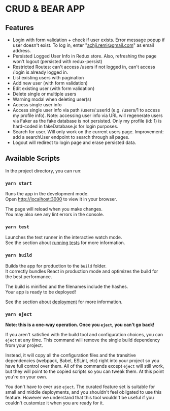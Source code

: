 # CRUD & BEAR APP

## Features

-   Login with form validation + check if user exists. Error message popup if user doesn't exist. To log in, enter "achji.remi@gmail.com" as email address.
-   Persisted Logged User Info in Redux store. Also, refreshing the page won't logout (persisted with redux-persist)
-   Restricted Routes: can't access /users if not logged in, can't access /login is already logged in.
-   List existing users with pagination
-   Add new user (with form validation)
-   Edit existing user (with form validation)
-   Delete single or multiple users
-   Warning modal when deleting user(s)
-   Access single user info
-   Access single user info via path /users/:userId (e.g. /users/1 to access my profile info).
    Note: accessing user info via URL will regenerate users via Faker as the fake database is not persisted. Only my profile (id: 1) is hard-coded in fakeDatabase.js for login purposes.
-   Search for user. Will only work on the current users page. Improvement: add a searchUser endpoint to search through all pages.
-   Logout will redirect to login page and erase persisted data.

## Available Scripts

In the project directory, you can run:

### `yarn start`

Runs the app in the development mode.\
Open [http://localhost:3000](http://localhost:3000) to view it in your browser.

The page will reload when you make changes.\
You may also see any lint errors in the console.

### `yarn test`

Launches the test runner in the interactive watch mode.\
See the section about [running tests](https://facebook.github.io/create-react-app/docs/running-tests) for more information.

### `yarn build`

Builds the app for production to the `build` folder.\
It correctly bundles React in production mode and optimizes the build for the best performance.

The build is minified and the filenames include the hashes.\
Your app is ready to be deployed!

See the section about [deployment](https://facebook.github.io/create-react-app/docs/deployment) for more information.

### `yarn eject`

**Note: this is a one-way operation. Once you `eject`, you can't go back!**

If you aren't satisfied with the build tool and configuration choices, you can `eject` at any time. This command will remove the single build dependency from your project.

Instead, it will copy all the configuration files and the transitive dependencies (webpack, Babel, ESLint, etc) right into your project so you have full control over them. All of the commands except `eject` will still work, but they will point to the copied scripts so you can tweak them. At this point you're on your own.

You don't have to ever use `eject`. The curated feature set is suitable for small and middle deployments, and you shouldn't feel obligated to use this feature. However we understand that this tool wouldn't be useful if you couldn't customize it when you are ready for it.
